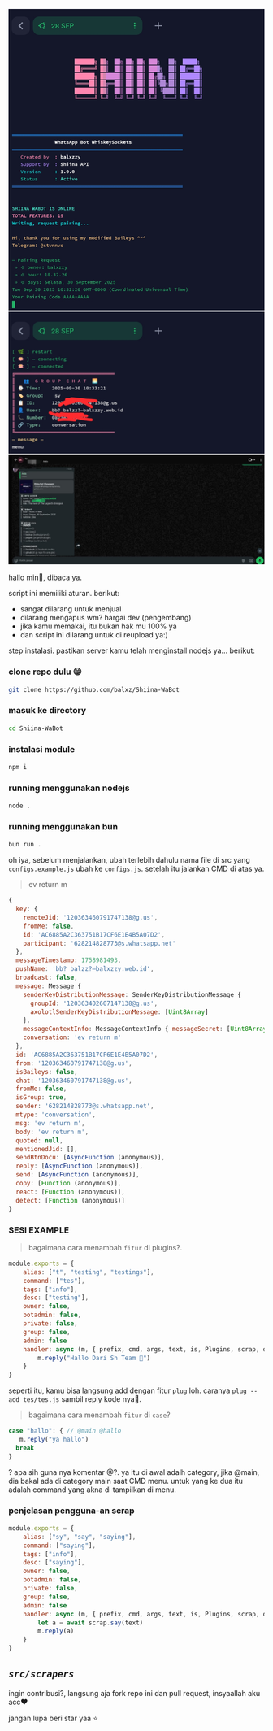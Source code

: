 ![ss](https://github.com/balxz/akuuu-muaakk/raw/refs/heads/main/Screenshot_20250930-183237.jpg)
![ss](https://github.com/balxz/akuuu-muaakk/raw/refs/heads/main/Screenshot_20250930-183356.jpg)
![ss](https://github.com/balxz/akuuu-muaakk/raw/refs/heads/main/IMG-20250930-WA0070.jpg)

hallo min🪷, dibaca ya.

script ini memiliki aturan.
berikut:
- sangat dilarang untuk menjual
- dilarang mengapus wm? hargai dev (pengembang)
- jika kamu memakai, itu bukan hak mu 100% ya
- dan script ini dilarang untuk di reupload ya:)

step instalasi.
pastikan server kamu telah menginstall nodejs ya...
berikut:
### clone repo dulu 😁
```bash
git clone https://github.com/balxz/Shiina-WaBot
```
### masuk ke directory
```bash
cd Shiina-WaBot
```
### instalasi module
```bash
npm i
```
### running menggunakan nodejs
```bash
node .
```
### running menggunakan bun
```bash
bun run .
```

oh iya, sebelum menjalankan, ubah terlebih dahulu nama file di src yang `configs.example.js` ubah ke `configs.js`.
setelah itu jalankan CMD di atas ya.

> ev return m
```javascript
{
  key: {
    remoteJid: '120363460791747138@g.us',
    fromMe: false,
    id: 'AC6885A2C363751B17CF6E1E4B5A07D2',
    participant: '628214828773@s.whatsapp.net'
  },
  messageTimestamp: 1758981493,
  pushName: 'bb? balzz?—balxzzy.web.id',
  broadcast: false,
  message: Message {
    senderKeyDistributionMessage: SenderKeyDistributionMessage {
      groupId: '120363402607147138@g.us',
      axolotlSenderKeyDistributionMessage: [Uint8Array]
    },
    messageContextInfo: MessageContextInfo { messageSecret: [Uint8Array] },
    conversation: 'ev return m'
  },
  id: 'AC6885A2C363751B17CF6E1E4B5A07D2',
  from: '120363460791747138@g.us',
  isBaileys: false,
  chat: '120363460791747138@g.us',
  fromMe: false,
  isGroup: true,
  sender: '628214828773@s.whatsapp.net',
  mtype: 'conversation',
  msg: 'ev return m',
  body: 'ev return m',
  quoted: null,
  mentionedJid: [],
  sendBtnDocu: [AsyncFunction (anonymous)],
  reply: [AsyncFunction (anonymous)],
  send: [AsyncFunction (anonymous)],
  copy: [Function (anonymous)],
  react: [Function (anonymous)],
  detect: [Function (anonymous)]
}
```


### SESI EXAMPLE 
> bagaimana cara menambah `fitur` di plugins?.
```javascript
module.exports = {
    alias: ["t", "testing", "testings"],
    command: ["tes"],
    tags: ["info"],
    desc: ["testing"],
    owner: false,
    botadmin: false,
    private: false,
    group: false,
    admin: false
    handler: async (m, { prefix, cmd, args, text, is, Plugins, scrap, db, tggl, jam, runtime }) => {
        m.reply("Hallo Dari Sh Team 🪷")
    }
}
```
seperti itu, kamu bisa langsung add dengan fitur `plug` loh. caranya `plug --add tes/tes.js` sambil reply kode nya🪷.

> bagaimana cara menambah `fitur` di `case`?
```javascript
case "hallo": { // @main @hallo
   m.reply("ya hallo")
  break
}
```
? apa sih guna nya komentar @?.
ya itu di awal adalh category, jika @main, dia bakal ada di category main saat CMD menu.
untuk yang ke dua itu adalah command yang akna di tampilkan di menu.

### penjelasan pengguna-an scrap
```javascript
module.exports = {
    alias: ["sy", "say", "saying"],
    command: ["saying"],
    tags: ["info"],
    desc: ["saying"],
    owner: false,
    botadmin: false,
    private: false,
    group: false,
    admin: false
    handler: async (m, { prefix, cmd, args, text, is, Plugins, scrap, db, tggl, jam, runtime }) => {
        let a = await scrap.say(text)
        m.reply(a)
    }
}
```
_`src/scrapers`_
---
ingin contribusi?, langsung aja fork repo ini dan pull request, insyaallah aku acc❤️

jangan lupa beri star yaa ⭐
